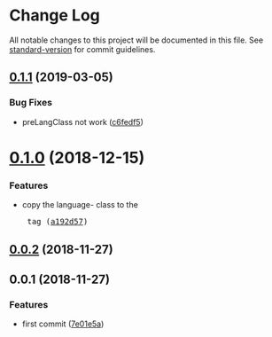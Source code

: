 # Change Log

All notable changes to this project will be documented in this file. See [standard-version](https://github.com/conventional-changelog/standard-version) for commit guidelines.

<a name="0.1.1"></a>
## [0.1.1](https://github.com/Val-istar-Guo/rehype-prism/compare/v0.1.0...v0.1.1) (2019-03-05)


### Bug Fixes

* preLangClass not work ([c6fedf5](https://github.com/Val-istar-Guo/rehype-prism/commit/c6fedf5))



<a name="0.1.0"></a>
# [0.1.0](https://github.com/Val-istar-Guo/rehype-prism/compare/v0.0.2...v0.1.0) (2018-12-15)


### Features

* copy the language- class to the <pre> tag ([a192d57](https://github.com/Val-istar-Guo/rehype-prism/commit/a192d57))



<a name="0.0.2"></a>
## [0.0.2](https://github.com/Val-istar-Guo/rehype-prism/compare/v0.0.1...v0.0.2) (2018-11-27)



<a name="0.0.1"></a>
## 0.0.1 (2018-11-27)


### Features

* first commit ([7e01e5a](https://github.com/Val-istar-Guo/rehype-prism/commit/7e01e5a))
